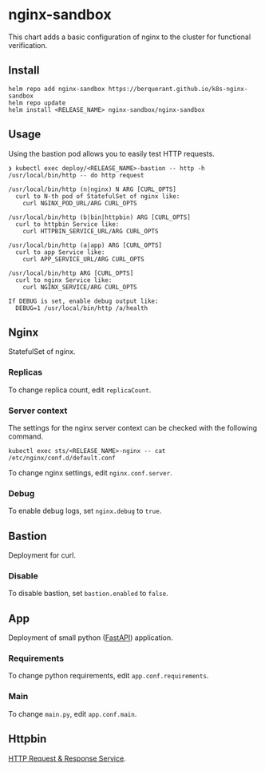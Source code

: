 # nginx-sandbox

This chart adds a basic configuration of nginx to the cluster for functional verification.

## Install

``` shell
helm repo add nginx-sandbox https://berquerant.github.io/k8s-nginx-sandbox
helm repo update
helm install <RELEASE_NAME> nginx-sandbox/nginx-sandbox
```

## Usage

Using the bastion pod allows you to easily test HTTP requests.

``` shell
❯ kubectl exec deploy/<RELEASE_NAME>-bastion -- http -h
/usr/local/bin/http -- do http request

/usr/local/bin/http (n|nginx) N ARG [CURL_OPTS]
  curl to N-th pod of StatefulSet of nginx like:
    curl NGINX_POD_URL/ARG CURL_OPTS

/usr/local/bin/http (b|bin|httpbin) ARG [CURL_OPTS]
  curl to httpbin Service like:
    curl HTTPBIN_SERVICE_URL/ARG CURL_OPTS

/usr/local/bin/http (a|app) ARG [CURL_OPTS]
  curl to app Service like:
    curl APP_SERVICE_URL/ARG CURL_OPTS

/usr/local/bin/http ARG [CURL_OPTS]
  curl to nginx Service like:
    curl NGINX_SERVICE/ARG CURL_OPTS

If DEBUG is set, enable debug output like:
  DEBUG=1 /usr/local/bin/http /a/health
```

## Nginx

StatefulSet of nginx.

### Replicas

To change replica count, edit `replicaCount`.

### Server context

The settings for the nginx server context can be checked with the following command.

``` shell
kubectl exec sts/<RELEASE_NAME>-nginx -- cat /etc/nginx/conf.d/default.conf
```

To change nginx settings, edit `nginx.conf.server`.

### Debug

To enable debug logs, set `nginx.debug` to `true`.

## Bastion

Deployment for curl.

### Disable

To disable bastion, set `bastion.enabled` to `false`.

## App

Deployment of small python ([FastAPI](https://fastapi.tiangolo.com/)) application.

### Requirements

To change python requirements, edit `app.conf.requirements`.

### Main

To change `main.py`, edit `app.conf.main`.

## Httpbin

[HTTP Request & Response Service](https://github.com/postmanlabs/httpbin).
